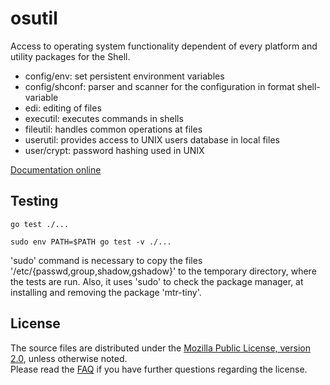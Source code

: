 # osutil

Access to operating system functionality dependent of every platform and
utility packages for the Shell.

+ config/env: set persistent environment variables
+ config/shconf: parser and scanner for the configuration in format shell-variable
+ edi: editing of files
+ executil: executes commands in shells
+ fileutil: handles common operations at files
+ userutil: provides access to UNIX users database in local files
+ user/crypt: password hashing used in UNIX

[Documentation online](http://godoc.org/github.com/tredoe/osutil)

## Testing

`go test ./...`

`sudo env PATH=$PATH go test -v ./...`

'sudo' command is necessary to copy the files '/etc/{passwd,group,shadow,gshadow}' to the temporary directory, where the tests are run.
Also, it uses 'sudo' to check the package manager, at installing and removing the package 'mtr-tiny'.


## License

The source files are distributed under the [Mozilla Public License, version 2.0](http://mozilla.org/MPL/2.0/),
unless otherwise noted.  
Please read the [FAQ](http://www.mozilla.org/MPL/2.0/FAQ.html)
if you have further questions regarding the license.
